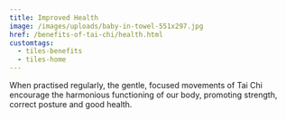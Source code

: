 ```yaml
---
title: Improved Health
image: /images/uploads/baby-in-towel-551x297.jpg
href: /benefits-of-tai-chi/health.html
customtags:
  - tiles-benefits
  - tiles-home
---
```

When practised regularly, the gentle, focused movements of Tai Chi encourage the harmonious functioning of our body, promoting strength, correct posture and good health.